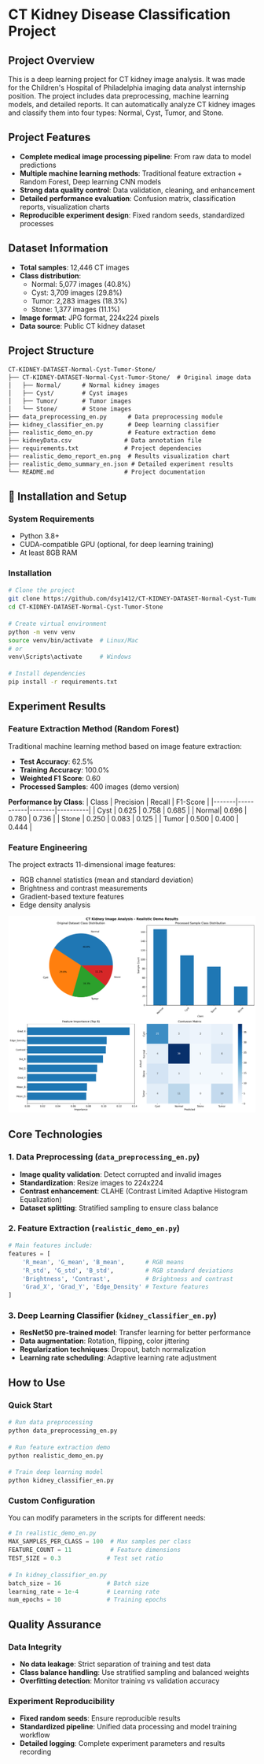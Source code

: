 # CT Kidney Disease Classification Project 

## Project Overview

This is a deep learning project for CT kidney image analysis. It was made for the Children's Hospital of Philadelphia imaging data analyst internship position. The project includes data preprocessing, machine learning models, and detailed reports. It can automatically analyze CT kidney images and classify them into four types: Normal, Cyst, Tumor, and Stone.

## Project Features

- **Complete medical image processing pipeline**: From raw data to model predictions
- **Multiple machine learning methods**: Traditional feature extraction + Random Forest, Deep learning CNN models
- **Strong data quality control**: Data validation, cleaning, and enhancement
- **Detailed performance evaluation**: Confusion matrix, classification reports, visualization charts
- **Reproducible experiment design**: Fixed random seeds, standardized processes

## Dataset Information

- **Total samples**: 12,446 CT images
- **Class distribution**:
  - Normal: 5,077 images (40.8%)
  - Cyst: 3,709 images (29.8%)  
  - Tumor: 2,283 images (18.3%)
  - Stone: 1,377 images (11.1%)
- **Image format**: JPG format, 224x224 pixels
- **Data source**: Public CT kidney dataset

## Project Structure

```
CT-KIDNEY-DATASET-Normal-Cyst-Tumor-Stone/
├── CT-KIDNEY-DATASET-Normal-Cyst-Tumor-Stone/  # Original image data
│   ├── Normal/      # Normal kidney images
│   ├── Cyst/        # Cyst images  
│   ├── Tumor/       # Tumor images
│   └── Stone/       # Stone images
├── data_preprocessing_en.py      # Data preprocessing module
├── kidney_classifier_en.py       # Deep learning classifier
├── realistic_demo_en.py          # Feature extraction demo
├── kidneyData.csv               # Data annotation file
├── requirements.txt             # Project dependencies
├── realistic_demo_report_en.png  # Results visualization chart
├── realistic_demo_summary_en.json # Detailed experiment results
└── README.md                    # Project documentation
```

## 🔧 Installation and Setup

### System Requirements
- Python 3.8+
- CUDA-compatible GPU (optional, for deep learning training)
- At least 8GB RAM

### Installation
```bash
# Clone the project
git clone https://github.com/dsy1412/CT-KIDNEY-DATASET-Normal-Cyst-Tumor-Stone.git
cd CT-KIDNEY-DATASET-Normal-Cyst-Tumor-Stone

# Create virtual environment
python -m venv venv
source venv/bin/activate  # Linux/Mac
# or
venv\Scripts\activate     # Windows

# Install dependencies
pip install -r requirements.txt
```

## Experiment Results

### Feature Extraction Method (Random Forest)
Traditional machine learning method based on image feature extraction:

- **Test Accuracy**: 62.5%
- **Training Accuracy**: 100.0%
- **Weighted F1 Score**: 0.60
- **Processed Samples**: 400 images (demo version)

**Performance by Class**:
| Class | Precision | Recall | F1-Score |
|-------|-----------|--------|----------|
| Cyst  | 0.625     | 0.758  | 0.685    |
| Normal| 0.696     | 0.780  | 0.736    |
| Stone | 0.250     | 0.083  | 0.125    |
| Tumor | 0.500     | 0.400  | 0.444    |

### Feature Engineering
The project extracts 11-dimensional image features:
- RGB channel statistics (mean and standard deviation)
- Brightness and contrast measurements
- Gradient-based texture features  
- Edge density analysis

![Experiment Results Chart](realistic_demo_report_en.png)

## Core Technologies

### 1. Data Preprocessing (`data_preprocessing_en.py`)
- **Image quality validation**: Detect corrupted and invalid images
- **Standardization**: Resize images to 224x224
- **Contrast enhancement**: CLAHE (Contrast Limited Adaptive Histogram Equalization)
- **Dataset splitting**: Stratified sampling to ensure class balance

### 2. Feature Extraction (`realistic_demo_en.py`)
```python
# Main features include:
features = [
    'R_mean', 'G_mean', 'B_mean',      # RGB means
    'R_std', 'G_std', 'B_std',         # RGB standard deviations
    'Brightness', 'Contrast',          # Brightness and contrast
    'Grad_X', 'Grad_Y', 'Edge_Density' # Texture features
]
```

### 3. Deep Learning Classifier (`kidney_classifier_en.py`)
- **ResNet50 pre-trained model**: Transfer learning for better performance
- **Data augmentation**: Rotation, flipping, color jittering
- **Regularization techniques**: Dropout, batch normalization
- **Learning rate scheduling**: Adaptive learning rate adjustment

##  How to Use

### Quick Start
```bash
# Run data preprocessing
python data_preprocessing_en.py

# Run feature extraction demo
python realistic_demo_en.py

# Train deep learning model
python kidney_classifier_en.py
```

### Custom Configuration
You can modify parameters in the scripts for different needs:
```python
# In realistic_demo_en.py
MAX_SAMPLES_PER_CLASS = 100  # Max samples per class
FEATURE_COUNT = 11           # Feature dimensions
TEST_SIZE = 0.3             # Test set ratio

# In kidney_classifier_en.py
batch_size = 16             # Batch size
learning_rate = 1e-4        # Learning rate
num_epochs = 10             # Training epochs
```

## Quality Assurance

### Data Integrity
- **No data leakage**: Strict separation of training and test data
- **Class balance handling**: Use stratified sampling and balanced weights
- **Overfitting detection**: Monitor training vs validation accuracy

### Experiment Reproducibility
- **Fixed random seeds**: Ensure reproducible results
- **Standardized pipeline**: Unified data processing and model training workflow
- **Detailed logging**: Complete experiment parameters and results recording

